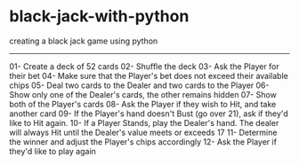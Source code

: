 # black-jack-with-python
creating a black jack game using python

----------------------------------------------
01- Create a deck of 52 cards
02- Shuffle the deck
03- Ask the Player for their bet
04- Make sure that the Player's bet does not exceed their available chips
05- Deal two cards to the Dealer and two cards to the Player
06- Show only one of the Dealer's cards, the other remains hidden
07- Show both of the Player's cards
08- Ask the Player if they wish to Hit, and take another card
09- If the Player's hand doesn't Bust (go over 21), ask if they'd like to Hit again.
10- If a Player Stands, play the Dealer's hand. The dealer will always Hit until the Dealer's value meets or exceeds 17
11- Determine the winner and adjust the Player's chips accordingly
12- Ask the Player if they'd like to play again
